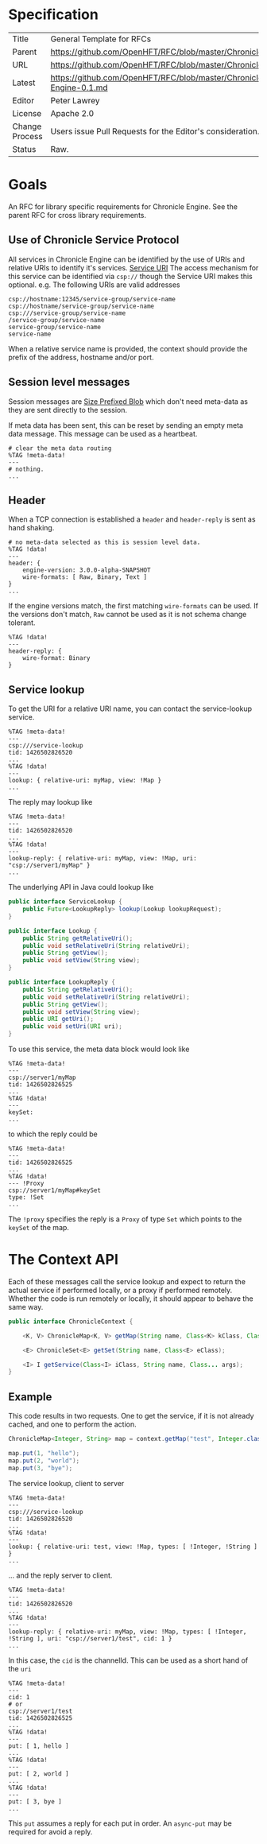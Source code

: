 # Specification

|         |                                                                         |
|:------- | ----------------------------------------------------------------------- |
| Title   | General Template for RFCs                                               |
| Parent  | https://github.com/OpenHFT/RFC/blob/master/Chronicle                    |
| URL     | https://github.com/OpenHFT/RFC/blob/master/Chronicle/Engine             |
| Latest  | https://github.com/OpenHFT/RFC/blob/master/Chronicle/Engine/Chronicle-Engine-0.1.md |
| Editor  | Peter Lawrey                                                            |
| License | Apache 2.0                                                              |
| Change Process | Users issue Pull Requests for the Editor's consideration.        |
| Status  | Raw.                                                                    |

# Goals
An RFC for library specific requirements for Chronicle Engine. See the parent RFC for cross library requirements.

## Use of Chronicle Service Protocol
All services in Chronicle Engine can be identified by the use of URIs and relative URIs to identify it's services. [Service URI](https://github.com/OpenHFT/RFC/blob/master/Services/URI/)
The access mechanism for this service can be identified via `csp://` though the Service URI makes this optional. e.g. The following URIs are valid addresses
```
csp://hostname:12345/service-group/service-name
csp://hostname/service-group/service-name
csp:///service-group/service-name
/service-group/service-name
service-group/service-name
service-name
```

When a relative service name is provided, the context should provide the prefix of the address, hostname and/or port.

## Session level messages
Session messages are [Size Prefixed Blob](https://github.com/OpenHFT/RFC/blob/master/Size-Prefixed-Blob/) which don't need meta-data as they are sent directly to the session.

If meta data has been sent, this can be reset by sending an empty meta data message.  This message can be used as a heartbeat.

```
# clear the meta data routing
%TAG !meta-data!
---
# nothing.
...
```

## Header
When a TCP connection is established a `header` and `header-reply` is sent as hand shaking.

```
# no meta-data selected as this is session level data.
%TAG !data!
---
header: {
    engine-version: 3.0.0-alpha-SNAPSHOT
    wire-formats: [ Raw, Binary, Text ]
}
...
```

If the engine versions match, the first matching `wire-formats` can be used.
If the versions don't match, `Raw` cannot be used as it is not schema change tolerant.

```
%TAG !data!
---
header-reply: {
    wire-format: Binary
}
```

## Service lookup
To get the URI for a relative URI name, you can contact the service-lookup service.

```
%TAG !meta-data!
---
csp:///service-lookup
tid: 1426502826520
...
%TAG !data!
---
lookup: { relative-uri: myMap, view: !Map }
...
```

The reply may lookup like
```
%TAG !meta-data!
---
tid: 1426502826520
...
%TAG !data!
---
lookup-reply: { relative-uri: myMap, view: !Map, uri: "csp://server1/myMap" }
...
```

The underlying API in Java could lookup like
```java
public interface ServiceLookup {
    public Future<LookupReply> lookup(Lookup lookupRequest);
}

public interface Lookup {
    public String getRelativeUri();
    public void setRelativeUri(String relativeUri);
    public String getView();
    public void setView(String view);
}

public interface LookupReply {
    public String getRelativeUri();
    public void setRelativeUri(String relativeUri);
    public String getView();
    public void setView(String view);
    public URI getUri();
    public void setUri(URI uri);
}
```

To use this service, the meta data block would look like
```
%TAG !meta-data!
---
csp://server1/myMap
tid: 1426502826525
...
%TAG !data!
---
keySet:
...
```

to which the reply could be
```
%TAG !meta-data!
---
tid: 1426502826525
...
%TAG !data!
--- !Proxy
csp://server1/myMap#keySet
type: !Set
...
```

The `!proxy` specifies the reply is a `Proxy` of type `Set` which points to the `keySet` of the map.

# The Context API
Each of these messages call the service lookup and expect to return the actual service if performed locally,
or a proxy if performed remotely.  Whether the code is run remotely or locally, it should appear to behave the same way.

```java
public interface ChronicleContext {

    <K, V> ChronicleMap<K, V> getMap(String name, Class<K> kClass, Class<V> vClass);

    <E> ChronicleSet<E> getSet(String name, Class<E> eClass);

    <I> I getService(Class<I> iClass, String name, Class... args);
}
```

## Example
This code results in two requests.  One to get the service, if it is not already cached, and one to perform the action.
```java
ChronicleMap<Integer, String> map = context.getMap("test", Integer.class, String.class);

map.put(1, "hello");
map.put(2, "world");
map.put(3, "bye");
```

The service lookup, client to server
```
%TAG !meta-data!
---
csp:///service-lookup
tid: 1426502826520
...
%TAG !data!
---
lookup: { relative-uri: test, view: !Map, types: [ !Integer, !String ] }
...
```
... and the reply server to client.

```
%TAG !meta-data!
---
tid: 1426502826520
...
%TAG !data!
---
lookup-reply: { relative-uri: myMap, view: !Map, types: [ !Integer, !String ], uri: "csp://server1/test", cid: 1 }
...
```
In this case, the `cid` is the channelId.  This can be used as a short hand of the `uri`

```
%TAG !meta-data!
---
cid: 1
# or
csp://server1/test
tid: 1426502826525
...
%TAG !data!
---
put: [ 1, hello ]
...
%TAG !data!
---
put: [ 2, world ]
...
%TAG !data!
---
put: [ 3, bye ]
...
```

This `put` assumes a reply for each put in order.  An `async-put` may be required for avoid a reply.